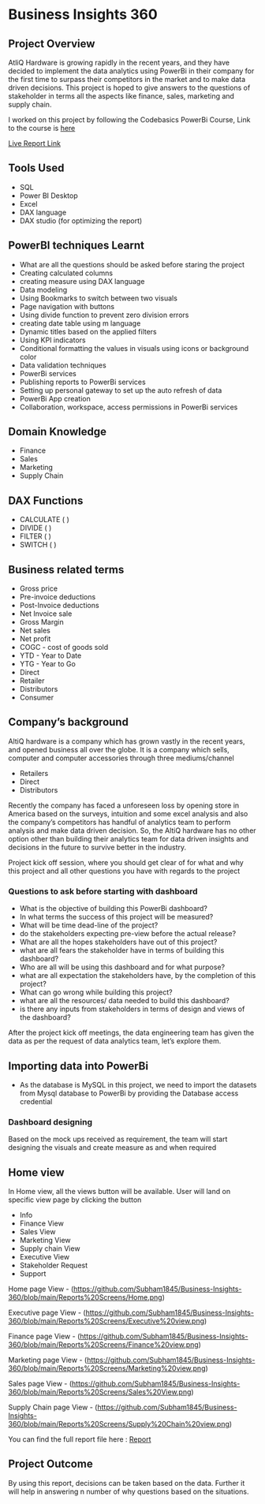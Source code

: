 # Business Insights 360

## Project Overview

AtliQ Hardware is growing rapidly in the recent years, and they have decided to implement the data analytics using PowerBi in their company for the first time to surpass their competitors in the market and to make data driven decisions. This project is hoped to give answers to the questions of stakeholder in terms all the aspects like finance, sales, marketing and supply chain.

I worked on this project by following the Codebasics PowerBi Course, Link to the course is [here](https://codebasics.io/courses/power-bi-data-analysis-with-end-to-end-project)

[Live Report Link](https://www.novypro.com/project/business-insights-360-6)

## Tools Used

- SQL
- Power BI Desktop
- Excel
- DAX language
- DAX studio (for optimizing the report)

## PowerBI techniques Learnt

- What are all the questions should be asked before staring the project
- Creating calculated columns
- creating measure using DAX language
- Data modeling
- Using Bookmarks to switch between two visuals
- Page navigation with buttons
- Using divide function to prevent zero division errors
- creating date table using m language
- Dynamic titles based on the applied filters
- Using KPI indicators
- Conditional formatting the values in visuals using icons or background color
- Data validation techniques
- PowerBi services
- Publishing reports to PowerBi services
- Setting up personal gateway to set up the auto refresh of data
- PowerBi App creation
- Collaboration, workspace, access permissions in PowerBi services

## Domain Knowledge

- Finance
- Sales
- Marketing
- Supply Chain 

## DAX Functions

- CALCULATE ( )
- DIVIDE ( )
- FILTER ( )
- SWITCH ( )


## Business related terms

- Gross price
- Pre-invoice deductions
- Post-Invoice deductions
- Net Invoice sale
- Gross Margin
- Net sales
- Net profit
- COGC - cost of goods sold
- YTD - Year to Date
- YTG - Year to Go
- Direct
- Retailer
- Distributors
- Consumer

## Company’s background

AltiQ hardware is a company which has grown vastly in the recent years, and opened business all over the globe. It is a company which sells, computer and computer accessories through three mediums/channel

- Retailers
- Direct
- Distributors

Recently the company has faced a unforeseen loss by opening store in America based on the surveys, intuition and some excel analysis and also the company’s competitors has handful of analytics team to perform analysis and make data driven decision. So, the AltiQ hardware has no other option other than building their analytics team for data driven insights and decisions in the future to survive better in the industry. 

Project kick off session, where you should get clear of for what and why this project and all other questions you have with regards to the project

### Questions to ask before starting with dashboard

- What is the objective of building this PowerBi dashboard?
- In what terms the success of this project will be measured?
- What will be time dead-line of the project?
- do the stakeholders expecting pre-view before the actual release?
- What are all the hopes stakeholders have out of this project?
- what are all fears the stakeholder have in terms of building this dashboard?
- Who are all will be using this dashboard and for what purpose?
- what are all expectation the stakeholders have, by the completion of this project?
- What can go wrong while building this project?
- what are all the resources/ data needed to build this dashboard?
- is there any inputs from stakeholders in terms of design and views of the dashboard?

After the project kick off meetings, the data engineering team has given the data as per the request of data analytics team, let’s explore them.

## Importing data into PowerBi

- As the database is MySQL in this project, we need to import the datasets from Mysql database to PowerBi by providing the Database access credential



### Dashboard designing

Based on the mock ups received as requirement, the team will start designing the visuals and create measure as and when required

## Home view

In Home view, all the views button will be available. User will land on specific view page by clicking the button 

- Info
- Finance View
- Sales View
- Marketing View
- Supply chain View
- Executive View
- Stakeholder Request
- Support

Home page View - (https://github.com/Subham1845/Business-Insights-360/blob/main/Reports%20Screens/Home.png)

Executive page View - (https://github.com/Subham1845/Business-Insights-360/blob/main/Reports%20Screens/Executive%20view.png)

Finance page View - (https://github.com/Subham1845/Business-Insights-360/blob/main/Reports%20Screens/Finance%20view.png)

Marketing page View - (https://github.com/Subham1845/Business-Insights-360/blob/main/Reports%20Screens/Marketing%20view.png)

Sales page View - (https://github.com/Subham1845/Business-Insights-360/blob/main/Reports%20Screens/Sales%20View.png)

Supply Chain page View - (https://github.com/Subham1845/Business-Insights-360/blob/main/Reports%20Screens/Supply%20Chain%20view.png)

You can find the full report file here : [Report](https://app.powerbi.com/view?r=eyJrIjoiYmRmYmUyZGMtYWFjOC00ZDdhLTk3NDItNzY4ODA2Zjk2M2Y2IiwidCI6ImM2ZTU0OWIzLTVmNDUtNDAzMi1hYWU5LWQ0MjQ0ZGM1YjJjNCJ9)


## Project Outcome

By using this report, decisions can be taken based on the data. Further it will help in answering n number of why questions based on the situations.
